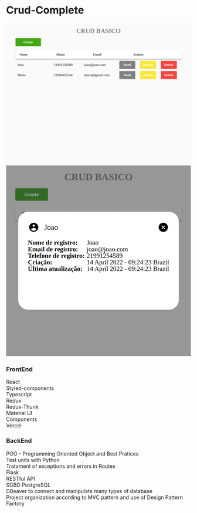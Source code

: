 # Crud-Complete

<img src="assets/crud-complete.vercel.app_.png"> <img src="assets/crud-complete.vercel.app_%20mobile.png">

### FrontEnd

React  
Styled-components  
Typescript  
Redux  
Redux-Thunk  
Material UI  
Components  
Vercel  

### BackEnd

POO - Programming Oriented Object and Best Pratices  
Test units with Python  
Tratament of exceptions and errors in Routes  
Flask  
RESTful API  
SGBD PostgreSQL  
DBeaver to connect and manipulate many types of database   
Project organization according to MVC pattern and use of Design Pattern Factory  
